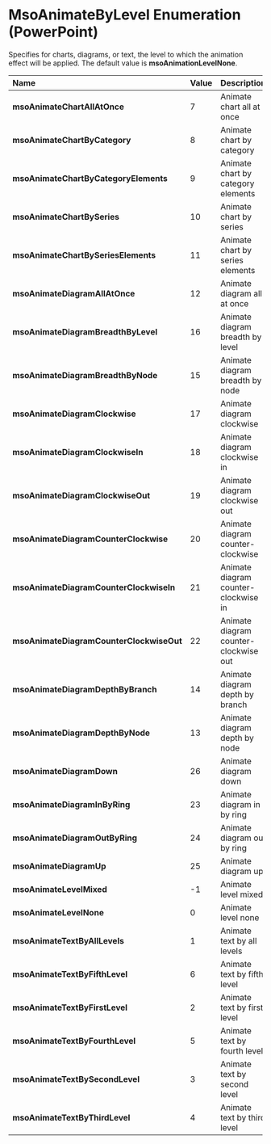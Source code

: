 
# MsoAnimateByLevel Enumeration (PowerPoint)

Specifies for charts, diagrams, or text, the level to which the animation effect will be applied. The default value is  **msoAnimationLevelNone**.



|**Name**|**Value**|**Description**|
|:-----|:-----|:-----|
| **msoAnimateChartAllAtOnce**|7|Animate chart all at once|
| **msoAnimateChartByCategory**|8|Animate chart by category|
| **msoAnimateChartByCategoryElements**|9|Animate chart by category elements|
| **msoAnimateChartBySeries**|10|Animate chart by series|
| **msoAnimateChartBySeriesElements**|11|Animate chart by series elements|
| **msoAnimateDiagramAllAtOnce**|12|Animate diagram all at once|
| **msoAnimateDiagramBreadthByLevel**|16|Animate diagram breadth by level|
| **msoAnimateDiagramBreadthByNode**|15|Animate diagram breadth by node|
| **msoAnimateDiagramClockwise**|17|Animate diagram clockwise|
| **msoAnimateDiagramClockwiseIn**|18|Animate diagram clockwise in|
| **msoAnimateDiagramClockwiseOut**|19|Animate diagram clockwise out|
| **msoAnimateDiagramCounterClockwise**|20|Animate diagram counter-clockwise|
| **msoAnimateDiagramCounterClockwiseIn**|21|Animate diagram counter-clockwise in|
| **msoAnimateDiagramCounterClockwiseOut**|22|Animate diagram counter-clockwise out|
| **msoAnimateDiagramDepthByBranch**|14|Animate diagram depth by branch|
| **msoAnimateDiagramDepthByNode**|13|Animate diagram depth by node|
| **msoAnimateDiagramDown**|26|Animate diagram down|
| **msoAnimateDiagramInByRing**|23|Animate diagram in by ring|
| **msoAnimateDiagramOutByRing**|24|Animate diagram out by ring|
| **msoAnimateDiagramUp**|25|Animate diagram up|
| **msoAnimateLevelMixed**|-1|Animate level mixed|
| **msoAnimateLevelNone**|0|Animate level none|
| **msoAnimateTextByAllLevels**|1| Animate text by all levels|
| **msoAnimateTextByFifthLevel**|6|Animate text by fifth level|
| **msoAnimateTextByFirstLevel**|2|Animate text by first level|
| **msoAnimateTextByFourthLevel**|5|Animate text by fourth level|
| **msoAnimateTextBySecondLevel**|3|Animate text by second level|
| **msoAnimateTextByThirdLevel**|4|Animate text by third level|
